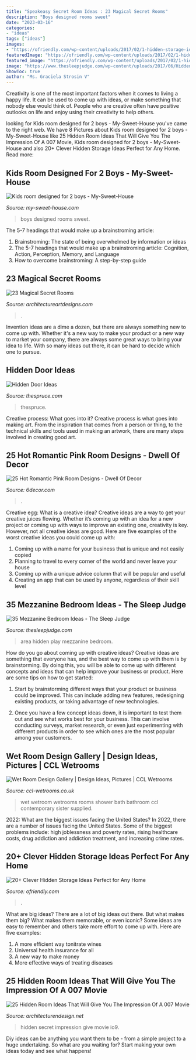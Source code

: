 ```yaml
---
title: "Speakeasy Secret Room Ideas : 23 Magical Secret Rooms"
description: "Boys designed rooms sweet"
date: "2023-03-16"
categories:
- "ideas"
tags: ["ideas"]
images:
- "https://ofriendly.com/wp-content/uploads/2017/02/1-hidden-storage-ideas.jpg"
featuredImage: "https://ofriendly.com/wp-content/uploads/2017/02/1-hidden-storage-ideas.jpg"
featured_image: "https://ofriendly.com/wp-content/uploads/2017/02/1-hidden-storage-ideas.jpg"
image: "https://www.thesleepjudge.com/wp-content/uploads/2017/06/Hidden-Play-Area.jpg"
ShowToc: true
author: "Ms. Graciela Strosin V"
---
```



Creativity is one of the most important factors when it comes to living a happy life. It can be used to come up with ideas, or make something that nobody else would think of. People who are creative often have positive outlooks on life and enjoy using their creativity to help others.

	

		
looking for Kids room designed for 2 boys - My-Sweet-House you've came to the right web. We have 8 Pictures about Kids room designed for 2 boys - My-Sweet-House like 25 Hidden Room Ideas That Will Give You The Impression Of A 007 Movie, Kids room designed for 2 boys - My-Sweet-House and also 20+ Clever Hidden Storage Ideas Perfect for Any Home. Read more:
		
    
## Kids Room Designed For 2 Boys - My-Sweet-House

<img loading=lazy src="http://my-sweet-house.com/wp-content/uploads/2014/10/Kids-room-designed-for-2-boys-4.jpg" onerror="this.onerror=null;this.src='https://tse4.mm.bing.net/th?id=OIP.jS1_hYfaLkj265OVneOJ2gHaFF&amp;pid=15.1';" alt="Kids room designed for 2 boys - My-Sweet-House">

_Source: my-sweet-house.com_

>boys designed rooms sweet. 

	

The 5-7 headings that would make up a brainstroming article:
1. Brainstroming: The state of being overwhelmed by information or ideas
2. The 5-7 headings that would make up a brainstroming article: Cognition, Action, Perception, Memory, and Language
3. How to overcome brainstroming: A step-by-step guide

    
## 23 Magical Secret Rooms

<img loading=lazy src="https://www.architectureartdesigns.com/wp-content/uploads/2014/01/736.jpg" onerror="this.onerror=null;this.src='https://tse3.mm.bing.net/th?id=OIP.71APJGOUJN-WyW1oCKDl_gHaLD&amp;pid=15.1';" alt="23 Magical Secret Rooms">

_Source: architectureartdesigns.com_

>. 

	

Invention ideas are a dime a dozen, but there are always something new to come up with. Whether it's a new way to make your product or a new way to market your company, there are always some great ways to bring your idea to life. With so many ideas out there, it can be hard to decide which one to pursue.

    
## Hidden Door Ideas

<img loading=lazy src="https://www.thespruce.com/thmb/toHwwSWFGsZoFVos0q9j_aFf-Ro=/1536x0/filters:no_upscale():max_bytes(150000):strip_icc()/IMG_0362-90c5de03c2484218847cf2d5b0e1d219.jpg" onerror="this.onerror=null;this.src='https://tse3.mm.bing.net/th?id=OIP.AcUkfu1qp-eUDteODDp9TQHaJ4&amp;pid=15.1';" alt="Hidden Door Ideas">

_Source: thespruce.com_

>thespruce. 

	

Creative process: What goes into it?
Creative process is what goes into making art. From the inspiration that comes from a person or thing, to the technical skills and tools used in making an artwork, there are many steps involved in creating good art.

    
## 25 Hot Romantic Pink Room Designs - Dwell Of Decor

<img loading=lazy src="https://4.bp.blogspot.com/-i3NAUgWawnw/V9L4OO2DpVI/AAAAAAAArzw/F9O06LShKSkSKUTrqJwkzQWpedRlQdDvgCLcB/s1600/girl-bedroom-ideas-with-pink-walls.jpg" onerror="this.onerror=null;this.src='https://tse3.mm.bing.net/th?id=OIP.pmOrJ2pTqQr2itMdszG45AHaJ3&amp;pid=15.1';" alt="25 Hot Romantic Pink Room Designs - Dwell Of Decor">

_Source: 6decor.com_

>. 

	

Creative egg: What is a creative idea?
Creative ideas are a way to get your creative juices flowing. Whether it’s coming up with an idea for a new project or coming up with ways to improve an existing one, creativity is key. However, not all creative ideas are good. Here are five examples of the worst creative ideas you could come up with:
1. Coming up with a name for your business that is unique and not easily copied
2. Planning to travel to every corner of the world and never leave your house
3. Coming up with a unique advice column that will be popular and useful
4. Creating an app that can be used by anyone, regardless of their skill level

    
## 35 Mezzanine Bedroom Ideas - The Sleep Judge

<img loading=lazy src="https://www.thesleepjudge.com/wp-content/uploads/2017/06/Hidden-Play-Area.jpg" onerror="this.onerror=null;this.src='https://tse4.mm.bing.net/th?id=OIP._QIGNbPTtCCNAU9vP9mA_QHaLH&amp;pid=15.1';" alt="35 Mezzanine Bedroom Ideas - The Sleep Judge">

_Source: thesleepjudge.com_

>area hidden play mezzanine bedroom. 

	

How do you go about coming up with creative ideas?
Creative ideas are something that everyone has, and the best way to come up with them is by brainstorming. By doing this, you will be able to come up with different concepts and ideas that can help improve your business or product. Here are some tips on how to get started:
1. Start by brainstorming different ways that your product or business could be improved. This can include adding new features, redesigning existing products, or taking advantage of new technologies.

2. Once you have a few concept ideas down, it is important to test them out and see what works best for your business. This can involve conducting surveys, market research, or even just experimenting with different products in order to see which ones are the most popular among your customers.


    
## Wet Room Design Gallery | Design Ideas, Pictures | CCL Wetrooms

<img loading=lazy src="https://www.ccl-wetrooms.co.uk/wp-content/uploads/2013/10/gal-03.jpg" onerror="this.onerror=null;this.src='https://tse4.mm.bing.net/th?id=OIP.xHIe_zCNefv1wpDBtj2cGQHaLJ&amp;pid=15.1';" alt="Wet Room Design Gallery | Design Ideas, Pictures | CCL Wetrooms">

_Source: ccl-wetrooms.co.uk_

>wet wetroom wetrooms rooms shower bath bathroom ccl contemporary sister supplied. 

	

2022: What are the biggest issues facing the United States?
In 2022, there are a number of issues facing the United States. Some of the biggest problems include: high joblessness and poverty rates, rising healthcare costs, drug addiction and addiction treatment, and increasing crime rates.

    
## 20+ Clever Hidden Storage Ideas Perfect For Any Home

<img loading=lazy src="https://ofriendly.com/wp-content/uploads/2017/02/1-hidden-storage-ideas.jpg" onerror="this.onerror=null;this.src='https://tse3.mm.bing.net/th?id=OIP.mwt91DDAACsZn06-yEXZMAHaGp&amp;pid=15.1';" alt="20+ Clever Hidden Storage Ideas Perfect for Any Home">

_Source: ofriendly.com_

>. 

	

What are big ideas?
There are a lot of big ideas out there. But what makes them big? What makes them memorable, or even iconic? Some ideas are easy to remember and others take more effort to come up with. Here are five examples: 
1. A more efficient way tonitrate wines
2. Universal health insurance for all
3. A new way to make money
4. More effective ways of treating diseases

    
## 25 Hidden Room Ideas That Will Give You The Impression Of A 007 Movie

<img loading=lazy src="http://www.awesomeinventions.com/wp-content/uploads/2014/11/warbrobe-secret-room-next.jpg" onerror="this.onerror=null;this.src='https://tse3.mm.bing.net/th?id=OIP.1YbE6ZyT887fuyM6EsdlHQHaJ6&amp;pid=15.1';" alt="25 Hidden Room Ideas That Will Give You The Impression Of A 007 Movie">

_Source: architecturendesign.net_

>hidden secret impression give movie io9. 

	

Diy ideas can be anything you want them to be - from a simple project to a huge undertaking. So what are you waiting for? Start making your own ideas today and see what happens!

